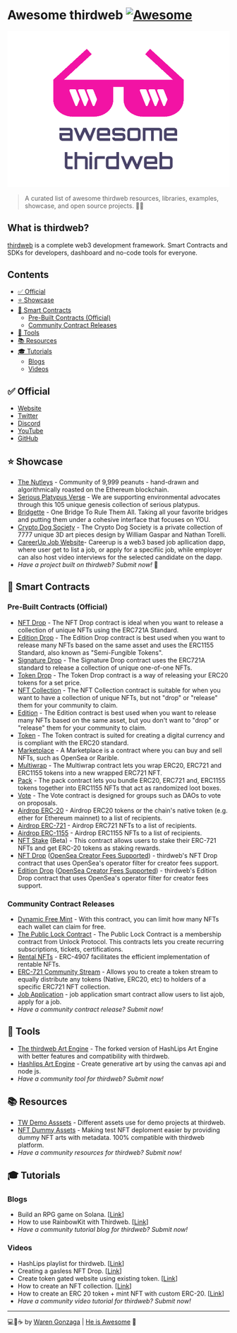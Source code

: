 # Awesome thirdweb [![Awesome](https://awesome.re/badge-flat.svg)](https://awesome.re) <!-- omit from toc -->

![awesome thirdweb banner](.github/repo-banner.png)

> A curated list of awesome thirdweb resources, libraries, examples, showcase, and open source projects. 📌✨

## What is thirdweb? <!-- omit from toc -->

[thirdweb](https://thirdweb.com) is a complete web3 development framework. Smart Contracts and SDKs for developers, dashboard and no-code tools for everyone.

## Contents <!-- omit from toc -->

- [✅ Official](#-official)
- [⭐ Showcase](#-showcase)
- [📜 Smart Contracts](#-smart-contracts)
  - [Pre-Built Contracts (Official)](#pre-built-contracts-official)
  - [Community Contract Releases](#community-contract-releases)
- [🧰 Tools](#-tools)
- [📚 Resources](#-resources)
- [🎓 Tutorials](#-tutorials)
  - [Blogs](#blogs)
  - [Videos](#videos)

## ✅ Official

- [Website](https://thirdweb.com)
- [Twitter](https://twitter.com/thirdweb)
- [Discord](https://discord.gg/thirdweb)
- [YouTube](https://youtube.com/@thirdweb_)
- [GitHub](https://github.com/thirdweb-dev)

## ⭐ Showcase

- [The Nutleys](https://opensea.io/collection/the-nutleys) - Community of 9,999 peanuts - hand-drawn and algorithmically roasted on the Ethereum blockchain.
- [Serious Platypus Verse](https://opensea.io/collection/serious-platypus-verse) - We are supporting environmental advocates through this 105 unique genesis collection of serious platypus.
- [Bridgette](https://bridgette.one) - One Bridge To Rule Them All. Taking all your favorite bridges and putting them under a cohesive interface that focuses on YOU.
- [Crypto Dog Society](https://cryptodogsociety.com) - The Crypto Dog Society is a private collection of 7777 unique 3D art pieces design by William Gaspar and Nathan Torelli.
- [CareerUp Job Website](https://careerdev.vercel.app/)- Careerup is a web3 based job apllication dapp, where user get to list a job, or apply for a specifiic job, while employer can also host video interviews for the selected candidate on the dapp.
- _Have a project built on thirdweb? Submit now!_ 🥺

## 📜 Smart Contracts

### Pre-Built Contracts (Official)

- [NFT Drop](https://thirdweb.com/thirdweb.eth/DropERC721) - The NFT Drop contract is ideal when you want to release a collection of unique NFTs using the ERC721A Standard.
- [Edition Drop](https://thirdweb.com/thirdweb.eth/DropERC1155) - The Edition Drop contract is best used when you want to release many NFTs based on the same asset and uses the ERC1155 Standard, also known as "Semi-Fungible Tokens".
- [Signature Drop](https://thirdweb.com/thirdweb.eth/SignatureDrop) - The Signature Drop contract uses the ERC721A standard to release a collection of unique one-of-one NFTs.
- [Token Drop](https://thirdweb.com/thirdweb.eth/DropERC20) - The Token Drop contract is a way of releasing your ERC20 tokens for a set price.
- [NFT Collection](https://thirdweb.com/thirdweb.eth/TokenERC721) - The NFT Collection contract is suitable for when you want to have a collection of unique NFTs, but not "drop" or "release" them for your community to claim.
- [Edition](https://thirdweb.com/thirdweb.eth/TokenERC1155) - The Edition contract is best used when you want to release many NFTs based on the same asset, but you don't want to "drop" or "release" them for your community to claim.
- [Token](https://thirdweb.com/thirdweb.eth/TokenERC20) - The Token contract is suited for creating a digital currency and is compliant with the ERC20 standard.
- [Marketplace](https://thirdweb.com/thirdweb.eth/Marketplace) - A Marketplace is a contract where you can buy and sell NFTs, such as OpenSea or Rarible.
- [Multiwrap](https://thirdweb.com/thirdweb.eth/Multiwrap) - The Multiwrap contract lets you wrap ERC20, ERC721 and ERC1155 tokens into a new wrapped ERC721 NFT.
- [Pack](https://thirdweb.com/thirdweb.eth/Pack) - The pack contract lets you bundle ERC20, ERC721 and, ERC1155 tokens together into ERC1155 NFTs that act as randomized loot boxes.
- [Vote](https://thirdweb.com/thirdweb.eth/VoteERC20) - The Vote contract is designed for groups such as DAOs to vote on proposals.
- [Airdrop ERC-20](https://thirdweb.com/thirdweb.eth/AirdropERC20) - Airdrop ERC20 tokens or the chain's native token (e.g. ether for Ethereum mainnet) to a list of recipients.
- [Airdrop ERC-721](https://thirdweb.com/thirdweb.eth/AirdropERC721) - Airdrop ERC721 NFTs to a list of recipients.
- [Airdrop ERC-1155](https://thirdweb.com/thirdweb.eth/AirdropERC1155) - Airdrop ERC1155 NFTs to a list of recipients.
- [NFT Stake](https://thirdweb.com/thirdweb.eth/NFTStake) (Beta) - This contract allows users to stake their ERC-721 NFTs and get ERC-20 tokens as staking rewards.
- [NFT Drop](https://thirdweb.com/thirdweb.eth/DropERC721_OSRoyaltyFilter) ([OpenSea Creator Fees Supported](https://twitter.com/opensea/status/1589058770646491136?s=20&t=_A2sD98KwU3ENimherS19Q)) - thirdweb's NFT Drop contract that uses OpenSea's operator filter for creator fees support.
- [Edition Drop](https://thirdweb.com/thirdweb.eth/DropERC1155_OSRoyaltyFilter) ([OpenSea Creator Fees Supported](https://twitter.com/opensea/status/1589058770646491136?s=20&t=_A2sD98KwU3ENimherS19Q)) - thirdweb's Edition Drop contract that uses OpenSea's operator filter for creator fees support.

### Community Contract Releases

- [Dynamic Free Mint](https://thirdweb.com/nach.eth/DynamicFreeMint) - With this contract, you can limit how many NFTs each wallet can claim for free.
- [The Public Lock Contract](https://thirdweb.com/unlock-protocol.eth/PublicLock) - The Public Lock Contract is a membership contract from Unlock Protocol. This contracts lets you create recurring subscriptions, tickets, certifications.
- [Rental NFTs](https://thirdweb.com/doubledev.eth/ERC4907) - ERC-4907 facilitates the efficient implementation of rentable NFTs.
- [ERC-721 Community Stream](https://thirdweb.com/flairsdk.eth/ERC721CommunityStream) - Allows you to create a token stream to equally distribute any tokens (Native, ERC20, etc) to holders of a specific ERC721 NFT collection.
- [Job Application](https://thirdweb.com/0x013166D598AB78A8ddf8C1bF34Ff9bC7C50D36D2/CareerBuild) - job application smart contract allow users to list ajob, apply for a job.
- _Have a community contract release? Submit now!_

## 🧰 Tools

- [The thirdweb Art Engine](https://github.com/warengonzaga/thirdweb-art-engine) - The forked version of HashLips Art Engine with better features and compatibility with thirdweb.
- [Hashlips Art Engine](https://github.com/HashLips/hashlips_art_engine) - Create generative art by using the canvas api and node js.
- _Have a community tool for thirdweb? Submit now!_

## 📚 Resources

- [TW Demo Asssets](https://github.com/saminacodes/tw-demo-assets) - Different assets use for demo projects at thirdweb.
- [NFT Dummy Assets](https://github.com/warengonzaga/nft-dummy-assets) - Making test NFT deploment easier by providing dummy NFT arts with metadata. 100% compatible with thirdweb platform.
- _Have a community resources for thirdweb? Submit now!_

## 🎓 Tutorials

### Blogs

- Build an RPG game on Solana. [[Link](https://metamake.hashnode.dev/build-an-rpg-game-on-solana#heading-generate-the-pngs)]
- How to use RainbowKit with Thirdweb. [[Link](https://blog.avneesh.tech/how-to-use-rainbowkit-with-thirdweb)]
- _Have a community tutorial blog for thirdweb? Submit now!_

### Videos

- HashLips playlist for thirdweb. [[Link](https://www.youtube.com/watch?v=OlavWoKV1Mk&list=PLvfQp12V0hS3tHI5-4olIYqH6LM8YWL63)]
- Creating a gasless NFT Drop. [[Link](https://www.youtube.com/watch?v=FQKnUdxKLg4)]
- Create token gated website using existing token. [[Link](https://www.youtube.com/watch?v=gFy7VuLq8II)]
- How to create an NFT collection. [[Link](https://www.youtube.com/watch?v=DSffICxyj3A)]
- How to create an ERC 20 token + mint NFT with custom ERC-20. [[Link](https://www.youtube.com/watch?v=FoIp1KSyh_w)]
- _Have a community video tutorial for thirdweb? Submit now!_

---

💻💖☕ by [Waren Gonzaga](https://warengonzaga.com) | [He is Awesome](https://www.youtube.com/watch?v=HHrxS4diLew&t=44s) 🙏
